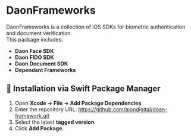 # DaonFrameworks

DaonFrameworks is a collection of iOS SDKs for biometric authentication and document verification.  
This package includes:
 
- **Daon Face SDK**  
- **Daon FIDO SDK**  
- **Daon Document SDK**  
- **Dependant Frameworks** 

## 🚀 Installation via Swift Package Manager

1. Open **Xcode → File → Add Package Dependencies**.
2. Enter the repository URL: https://github.com/aiondigital/doan-framework.git
3. Select the latest **tagged version**.
4. Click **Add Package**.
